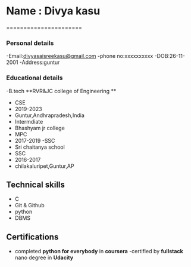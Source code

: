# Name : Divya kasu
======================
### Personal details
 -Email:divyasaisreekasu@gmail.com
 -phone no:xxxxxxxxxx
 -DOB:26-11-2001
 -Address:guntur
### Educational details
-B.tech
 **RVR&JC college of Engineering **
-  CSE 
- 2019-2023
- Guntur,Andhrapradesh,India
- Intermdiate
- Bhashyam jr college
- MPC
- 2017-2019
-SSC
- Sri chaitanya school
- SSC
- 2016-2017
- chilakaluripet,Guntur,AP
## Technical skills
- C
- Git & Github
- python 
- DBMS
## Certifications
- completed **python for everybody** in **coursera**
-certified by **fullstack** nano degree in **Udacity**
